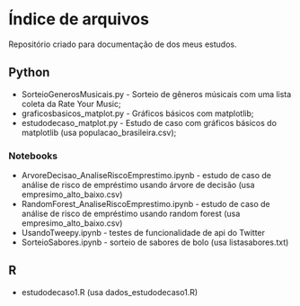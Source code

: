 # Índice de arquivos
<p> Repositório criado para documentação de dos meus estudos. </p>

## Python
- SorteioGenerosMusicais.py - Sorteio de gêneros músicais com uma lista coleta da Rate Your Music;
- graficosbasicos_matplot.py - Gráficos básicos com matplotlib;
- estudodecaso_matplot.py - Estudo de caso com gráficos básicos do matplotlib (usa populacao_brasileira.csv);

### Notebooks
- ArvoreDecisao_AnaliseRiscoEmprestimo.ipynb - estudo de caso de análise de risco de empréstimo usando árvore de decisão (usa empresimo_alto_baixo.csv)
- RandomForest_AnaliseRiscoEmprestimo.ipynb - estudo de caso de análise de risco de empréstimo usando random forest (usa empresimo_alto_baixo.csv)
- UsandoTweepy.ipynb - testes de funcionalidade de api do Twitter
- SorteioSabores.ipynb - sorteio de sabores de bolo (usa listasabores.txt)

## R
- estudodecaso1.R (usa dados_estudodecaso1.R)

